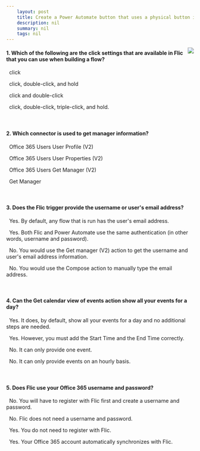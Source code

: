 ```yaml
---
    layout: post
    title: Create a Power Automate button that uses a physical button input  
    description: nil
    summary: nil
    tags: nil
---
```



 <a target="_blank" href="https://docs.microsoft.com/en-us/learn/modules/physical-input-button/8-check/"><i class="fas fa-external-link-alt"></i> </a>
 <img align="right" src="https://docs.microsoft.com/en-us/learn/achievements/physical-input-button.svg">
####  1. Which of the following are the click settings that are available in Flic that you can use when building a flow?


<i class='far fa-square'></i> &nbsp;&nbsp;click

<i class='fas fa-check-square' style='color: Dodgerblue;'></i> &nbsp;&nbsp;click, double-click, and hold

<i class='far fa-square'></i> &nbsp;&nbsp;click and double-click

<i class='far fa-square'></i> &nbsp;&nbsp;click, double-click, triple-click, and hold.
<br />
<br />
<br />

####  2. Which connector is used to get manager information?


<i class='far fa-square'></i> &nbsp;&nbsp;Office 365 Users User Profile (V2)

<i class='far fa-square'></i> &nbsp;&nbsp;Office 365 Users User Properties (V2)

<i class='fas fa-check-square' style='color: Dodgerblue;'></i> &nbsp;&nbsp;Office 365 Users Get Manager (V2)

<i class='far fa-square'></i> &nbsp;&nbsp;Get Manager
<br />
<br />
<br />

####  3. Does the Flic trigger provide the username or user's email address?


<i class='far fa-square'></i> &nbsp;&nbsp;Yes. By default, any flow that is run has the user's email address.

<i class='far fa-square'></i> &nbsp;&nbsp;Yes. Both Flic and Power Automate use the same authentication (in other words, username and password).

<i class='far fa-square'></i> &nbsp;&nbsp;No. You would use the Get manager (V2) action to get the username and user's email address information.

<i class='fas fa-check-square' style='color: Dodgerblue;'></i> &nbsp;&nbsp;No. You would use the Compose action to manually type the email address.
<br />
<br />
<br />

####  4. Can the Get calendar view of events action show all your events for a day?


<i class='far fa-square'></i> &nbsp;&nbsp;Yes. It does, by default, show all your events for a day and no additional steps are needed.

<i class='fas fa-check-square' style='color: Dodgerblue;'></i> &nbsp;&nbsp;Yes. However, you must add the Start Time and the End Time correctly.

<i class='far fa-square'></i> &nbsp;&nbsp;No. It can only provide one event.

<i class='far fa-square'></i> &nbsp;&nbsp;No. It can only provide events on an hourly basis.
<br />
<br />
<br />

####  5. Does Flic use your Office 365 username and password?


<i class='fas fa-check-square' style='color: Dodgerblue;'></i> &nbsp;&nbsp;No. You will have to register with Flic first and create a username and password.

<i class='far fa-square'></i> &nbsp;&nbsp;No. Flic does not need a username and password.

<i class='far fa-square'></i> &nbsp;&nbsp;Yes. You do not need to register with Flic.

<i class='far fa-square'></i> &nbsp;&nbsp;Yes. Your Office 365 account automatically synchronizes with Flic.
<br />
<br />
<br />

